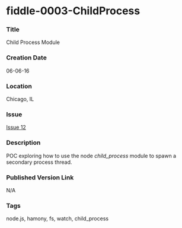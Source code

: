 fiddle-0003-ChildProcess
======

### Title

Child Process Module


### Creation Date

06-06-16


### Location

Chicago, IL


### Issue

[Issue 12](https://github.com/bradyhouse/house/issues/12)

### Description

POC exploring how to use the node _child_process_ module to spawn a secondary process thread.


### Published Version Link

N/A


### Tags

node.js, hamony, fs, watch, child_process
